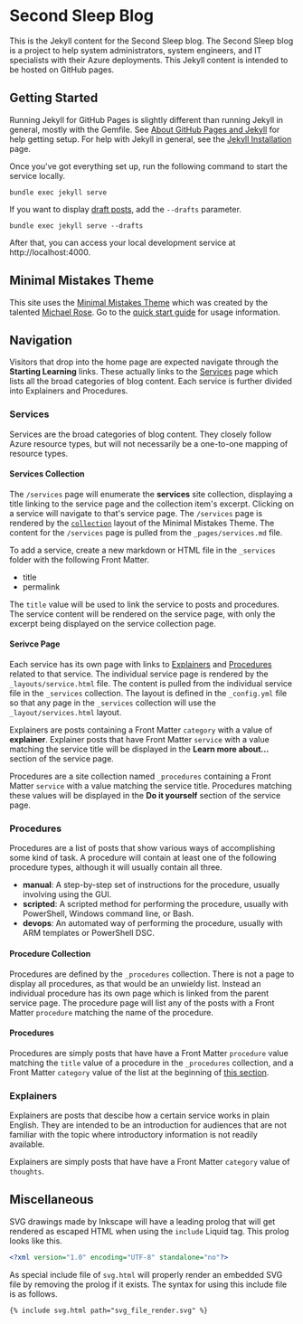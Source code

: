 # Second Sleep Blog

This is the Jekyll content for the Second Sleep blog. The Second Sleep blog is a project to help system administrators, system engineers, and IT specialists with their Azure deployments. This Jekyll content is intended to be hosted on GitHub pages.

## Getting Started

Running Jekyll for GitHub Pages is slightly different than running Jekyll in general, mostly with the Gemfile. See [About GitHub Pages and Jekyll](https://docs.github.com/en/pages/setting-up-a-github-pages-site-with-jekyll/about-github-pages-and-jekyll) for help getting setup. For help with Jekyll in general, see the [Jekyll Installation](https://jekyllrb.com/docs/installation/) page.

Once you've got everything set up, run the following command to start the service locally.

```
bundle exec jekyll serve
```

If you want to display [draft posts](https://jekyllrb.com/docs/posts/#drafts), add the `--drafts` parameter.

```
bundle exec jekyll serve --drafts
```

After that, you can access your local development service at http://localhost:4000.

## Minimal Mistakes Theme

This site uses the [Minimal Mistakes Theme](https://mademistakes.com/work/minimal-mistakes-jekyll-theme/) which was created by the talented [Michael Rose](https://mademistakes.com/about/). Go to the [quick start guide](https://mmistakes.github.io/minimal-mistakes/docs/quick-start-guide/) for usage information.

## Navigation

Visitors that drop into the home page are expected navigate through the **Starting Learning** links. These actually links to the [Services](/services) page which lists all the broad categories of blog content. Each service is further divided into Explainers and Procedures.

### Services

Services are the broad categories of blog content. They closely follow Azure resource types, but will not necessarily be a one-to-one mapping of resource types.

#### Services Collection

The `/services` page will enumerate the **services** site collection, displaying a title linking to the service page and the collection item's excerpt. Clicking on a service will navigate to that's service page. The `/services` page is rendered by the [`collection`](https://mmistakes.github.io/minimal-mistakes/docs/layouts/#layout-collection) layout of the Minimal Mistakes Theme. The content for the `/services` page is pulled from the `_pages/services.md` file.

To add a service, create a new markdown or HTML file in the `_services` folder with the following Front Matter.

- title
- permalink

The `title` value will be used to link the service to posts and procedures. The service content will be rendered on the service page, with only the excerpt being displayed on the service collection page.

#### Serivce Page

Each service has its own page with links to [Explainers](#explainers) and [Procedures](#procedures) related to that service. The individual service page is rendered by the `_layouts/service.html` file. The content is pulled from the individual service file in the `_services` collection. The layout is defined in the `_config.yml` file so that any page in the `_services` collection will use the `_layout/services.html` layout.

Explainers are posts containing a Front Matter `category` with a value of **explainer**. Explainer posts that have Front Matter `service` with a value matching the service title will be displayed in the **Learn more about...** section of the service page.

Procedures are a site collection named `_procedures` containing a Front Matter `service` with a value matching the service title. Procedures matching these values will be displayed in the **Do it yourself** section of the service page.

### Procedures

Procedures are a list of posts that show various ways of accomplishing some kind of task. A procedure will contain at least one of the following procedure types, although it will usually contain all three.

- **manual**: A step-by-step set of instructions for the procedure, usually involving using the GUI.
- **scripted**: A scripted method for performing the procedure, usually with PowerShell, Windows command line, or Bash.
- **devops**: An automated way of performing the procedure, usually with ARM templates or PowerShell DSC.

#### Procedure Collection

Procedures are defined by the `_procedures` collection. There is not a page to display all procedures, as that would be an unwieldy list. Instead an individual procedure has its own page which is linked from the parent service page. The procedure page will list any of the posts with a Front Matter `procedure` matching the name of the procedure.

#### Procedures

Procedures are simply posts that have have a Front Matter `procedure` value matching the `title` value of a procedure in the `_procedures` collection, and a Front Matter `category` value of the list at the beginning of [this section](#procedures).

### Explainers

Explainers are posts that descibe how a certain service works in plain English. They are intended to be an introduction for audiences that are not familiar with the topic where introductory information is not readily available.

Explainers are simply posts that have have a Front Matter `category` value of `thoughts`.

## Miscellaneous

SVG drawings made by Inkscape will have a leading prolog that will get rendered as escaped HTML when using the `include` Liquid tag. This prolog looks like this.

``` xml
<?xml version="1.0" encoding="UTF-8" standalone="no"?>
```

As special include file of `svg.html` will properly render an embedded SVG file by removing the prolog if it exists. The syntax for using this include file is as follows.

```
{% include svg.html path="svg_file_render.svg" %}
```